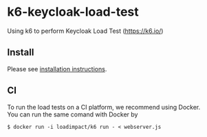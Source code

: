 # k6-keycloak-load-test
Using k6 to perform Keycloak Load Test (https://k6.io/)

## Install
Please see [installation instructions](https://k6.io/docs/getting-started/installation/).

## CI
To run the load tests on a CI platform, we recommend using Docker.  
You can run the same comand with Docker by
```
$ docker run -i loadimpact/k6 run - < webserver.js
```

